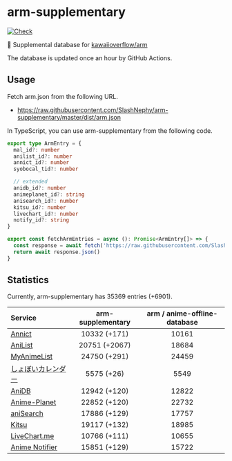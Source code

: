 # arm-supplementary

[![Check](https://github.com/SlashNephy/arm-supplementary/actions/workflows/check-node.yml/badge.svg)](https://github.com/SlashNephy/arm-supplementary/actions/workflows/check-node.yml)

💊 Supplemental database for [kawaiioverflow/arm](https://github.com/kawaiioverflow/arm)

The database is updated once an hour by GitHub Actions.

## Usage

Fetch arm.json from the following URL.

- https://raw.githubusercontent.com/SlashNephy/arm-supplementary/master/dist/arm.json

In TypeScript, you can use arm-supplementary from the following code.

```TypeScript
export type ArmEntry = {
  mal_id?: number
  anilist_id?: number
  annict_id?: number
  syobocal_tid?: number

  // extended
  anidb_id?: number
  animeplanet_id?: string
  anisearch_id?: number
  kitsu_id?: number
  livechart_id?: number
  notify_id?: string
}

export const fetchArmEntries = async (): Promise<ArmEntry[]> => {
  const response = await fetch('https://raw.githubusercontent.com/SlashNephy/arm-supplementary/master/dist/arm.json')
  return await response.json()
}
```

## Statistics

Currently, arm-supplementary has 35369 entries (+6901).

| Service                                     | arm-supplementary | arm / anime-offline-database |
| :------------------------------------------ | :---------------: | :--------------------------: |
| [Annict](https://annict.com)                |   10332 (+171)    |            10161             |
| [AniList](https://anilist.co)               |   20751 (+2067)   |            18684             |
| [MyAnimeList](https://myanimelist.net)      |   24750 (+291)    |            24459             |
| [しょぼいカレンダー](https://cal.syoboi.jp) |    5575 (+26)     |             5549             |
| [AniDB](https://anidb.net)                  |   12942 (+120)    |            12822             |
| [Anime-Planet](https://anime-planet.com)    |   22852 (+120)    |            22732             |
| [aniSearch](https://anisearch.com)          |   17886 (+129)    |            17757             |
| [Kitsu](https://kitsu.io)                   |   19117 (+132)    |            18985             |
| [LiveChart.me](https://livechart.me)        |   10766 (+111)    |            10655             |
| [Anime Notifier](https://notify.moe)        |   15851 (+129)    |            15722             |
